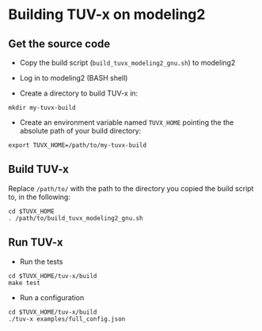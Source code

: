 # Building TUV-x on modeling2

## Get the source code

- Copy the build script (`build_tuvx_modeling2_gnu.sh`) to modeling2

- Log in to modeling2 (BASH shell)

- Create a directory to build TUV-x in:

```
mkdir my-tuvx-build
```

- Create an environment variable named `TUVX_HOME` pointing the the absolute path of your build directory:

```
export TUVX_HOME=/path/to/my-tuvx-build
```

## Build TUV-x

Replace `/path/to/` with the path to the directory you copied the build script to, in the following:

```
cd $TUVX_HOME
. /path/to/build_tuvx_modeling2_gnu.sh
```

## Run TUV-x
- Run the tests

```
cd $TUVX_HOME/tuv-x/build
make test
```

- Run a configuration

```
cd $TUVX_HOME/tuv-x/build
./tuv-x examples/full_config.json
```

